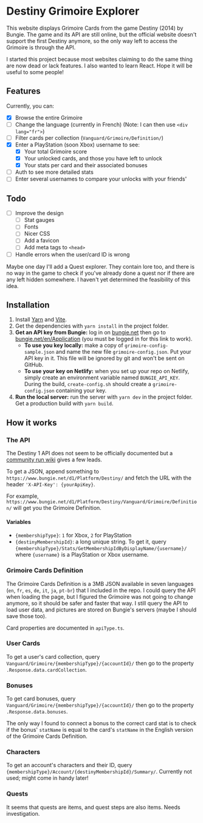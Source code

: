 # Destiny Grimoire Explorer

This website displays Grimoire Cards from the game Destiny (2014) by Bungie. The game and its API are still online, but the official website doesn't support the first Destiny anymore, so the only way left to access the Grimoire is through the API.

I started this project because most websites claiming to do the same thing are now dead or lack features. I also wanted to learn React. Hope it will be useful to some people!

## Features

Currently, you can:

- [x] Browse the entire Grimoire
- [ ] Change the language (currently in French) (Note: I can then use `<div lang="fr">`)
- [ ] Filter cards per collection (`Vanguard/Grimoire/Definition/`)
- [x] Enter a PlayStation (soon Xbox) username to see:
    - [x] Your total Grimoire score
    - [x] Your unlocked cards, and those you have left to unlock
    - [x] Your stats per card and their associated bonuses
- [ ] Auth to see more detailed stats
- [ ] Enter several usernames to compare your unlocks with your friends'

## Todo

- [ ] Improve the design
    - [ ] Stat gauges
    - [ ] Fonts
    - [ ] Nicer CSS
    - [ ] Add a favicon
    - [ ] Add meta tags to `<head>`
- [ ] Handle errors when the user/card ID is wrong

Maybe one day I'll add a Quest explorer. They contain lore too, and there is no way in the game to check if you've already done a quest nor if there are any left hidden somewhere. I haven't yet determined the feasibility of this idea.

## Installation

1. Install [Yarn](https://yarnpkg.com/getting-started/install) and [Vite](https://vitejs.dev/guide/#scaffolding-your-first-vite-project).
2. Get the dependencies with `yarn install` in the project folder.
3. **Get an API key from Bungie:** log in on [bungie.net](https://www.bungie.net/) then go to [bungie.net/en/Application](https://www.bungie.net/en/Application) (you must be logged in for this link to work).
    - **To use you key locally:** make a copy of `grimoire-config-sample.json` and name the new file `grimoire-config.json`. Put your API key in it. This file will be ignored by git and won't be sent on GitHub.
    - **To use your key on Netlify:** when you set up your repo on Netlify, simply create an environment variable named `BUNGIE_API_KEY`. During the build, `create-config.sh` should create a `grimoire-config.json` containing your key.
4. **Run the local server:** run the server with `yarn dev` in the project folder. Get a production build with `yarn build`.

## How it works

### The API

The Destiny 1 API does not seem to be officially documented but a [community run wiki](http://destinydevs.github.io/BungieNetPlatform/) gives a few leads.

To get a JSON, append something to `https://www.bungie.net/d1/Platform/Destiny/` and fetch the URL with the header `'X-API-Key': {yourApiKey}`.

For example, `https://www.bungie.net/d1/Platform/Destiny/Vanguard/Grimoire/Definition/` will get you the Grimoire Definition.

#### Variables

- `{membershipType}`: `1` for Xbox, `2` for PlayStation
- `{destinyMembershipId}`: a long unique string. To get it, query `{membershipType}/Stats/GetMembershipIdByDisplayName/{username}/` where `{username}` is a PlayStation or Xbox username.

### Grimoire Cards Definition

The Grimoire Cards Definition is a 3MB JSON available in seven languages (`en`, `fr`, `es`, `de`, `it`, `ja`, `pt-br`) that I included in the repo. I could query the API when loading the page, but I figured the Grimoire was not going to change anymore, so it should be safer and faster that way. I still query the API to load user data, and pictures are stored on Bungie's servers (maybe I should save those too).

Card properties are documented in `apiType.ts`.

### User Cards

To get a user's card collection, query `Vanguard/Grimoire/{membershipType}/{accountId}/` then go to the property `.Response.data.cardCollection`.

### Bonuses

To get card bonuses, query `Vanguard/Grimoire/{membershipType}/{accountId}/` then go to the property `.Response.data.bonuses`.

The only way I found to connect a bonus to the correct card stat is to check if the bonus' `statName` is equal to the card's `statName` in the English version of the Grimoire Cards Definition.

### Characters

To get an account's characters and their ID, query `{membershipType}/Account/{destinyMembershipId}/Summary/`. Currently not used; might come in handy later!

### Quests

It seems that quests are items, and quest steps are also items. Needs investigation.
